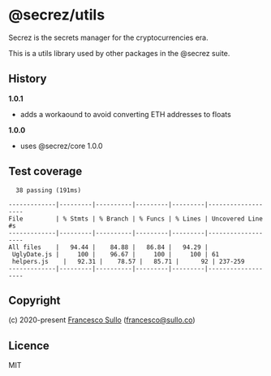 # @secrez/utils

Secrez is the secrets manager for the cryptocurrencies era.

This is a utils library used by other packages in the @secrez suite.


## History

__1.0.1__
* adds a workaound to avoid converting ETH addresses to floats

__1.0.0__
* uses @secrez/core 1.0.0

## Test coverage

```
  38 passing (191ms)

-------------|---------|----------|---------|---------|-------------------
File         | % Stmts | % Branch | % Funcs | % Lines | Uncovered Line #s 
-------------|---------|----------|---------|---------|-------------------
All files    |   94.44 |    84.88 |   86.84 |   94.29 |                   
 UglyDate.js |     100 |    96.67 |     100 |     100 | 61                
 helpers.js    |   92.31 |    78.57 |   85.71 |      92 | 237-259           
-------------|---------|----------|---------|---------|-------------------
```

## Copyright

(c) 2020-present [Francesco Sullo](https://francesco.sullo.co) (<francesco@sullo.co>)

## Licence

MIT
